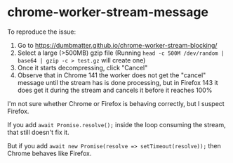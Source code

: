 # chrome-worker-stream-message

To reproduce the issue:

1. Go to https://dumbmatter.github.io/chrome-worker-stream-blocking/
2. Select a large (>500MB) gzip file
   (Running `head -c 500M /dev/random | base64 | gzip -c > test.gz` will create one)
3. Once it starts decompressing, click "Cancel"
4. Observe that in Chrome 141 the worker does not get the "cancel" message until the stream has is done processing, but in Firefox 143 it does get it during the stream and cancels it before it reaches 100%

I'm not sure whether Chrome or Firefox is behaving correctly, but I suspect Firefox.

If you add `await Promise.resolve();` inside the loop consuming the stream, that still doesn't fix it.

But if you add `await new Promise(resolve => setTimeout(resolve));` then Chrome behaves like Firefox.

